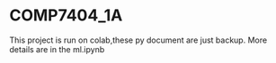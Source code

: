 # COMP7404_1A
This project is run on colab,these py document are just backup.
More details are in the ml.ipynb
